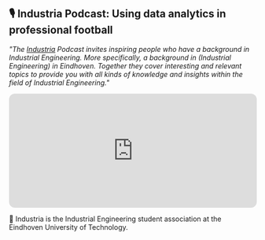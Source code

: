 ## 🎙 Industria Podcast: Using data analytics in professional football 

<i>"The [Industria](https://industria.tue.nl/about/) Podcast invites inspiring people who have a background in 
Industrial Engineering. More specifically, a background in (Industrial Engineering) in Eindhoven.
 Together they cover interesting and relevant topics to provide you with all kinds
  of knowledge and insights within the field of Industrial Engineering."</i>
  
<iframe style="border-radius:12px" src="https://open.spotify.com/embed/episode/4ewINyrgViN6VzmCvtP7CF?utm_source=generator&theme=0" width="100%" height="232" frameBorder="0" allowfullscreen="" allow="autoplay; clipboard-write; encrypted-media; fullscreen; picture-in-picture"></iframe>

📎 ️Industria is the  Industrial Engineering student association at the Eindhoven University of Technology.